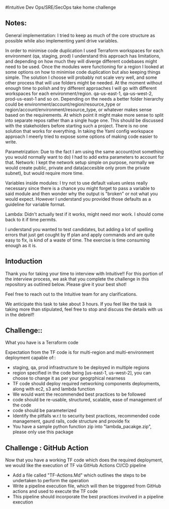 #Intuitive Dev Ops/SRE/SecOps take home challenge

## Notes:
General implementation: I tried to keep as much of the core structure as possible while also implementing yaml drive variables.

In order to minimise code duplication I used Terraform workspaces for each environment (qa, staging, prod) I understand this approach has limitations, and depending on how much they will diverge different codebases might need to be used. 
Once the modules were functioning for a region I looked at some options on how to minimise code duplication but also keeping things simple. The solution I choose will probably not scale very well, and some other process that will use folders might be needed. At the moment without enough time to polish and try different approaches I will go with different workspaces for each environment/region.  qa-us-east-1, qa-us-west-2, prod-us-east-1 and so on.
Depending on the needs a better folder hierarchy could be environment/account/region/resource_type or region/account/environment/resource_type, or whatever makes sense based on the requirements. At which point it might make more sense to split into separate repos rather than a single huge one. This should be discussed with the stakeholders before starting such a project. There is no one solution that works for everything. In taking the Yaml config workspace approach I meerly tried to expose some options of making code easier to write.

Parametrization: Due to the fact I am using the same account(not something you would normally want to do) I had to add extra parameters to account for that.
Network: I kept the network setup simple on purpose, normally we would create public, private and data(accesible only prom the private subnet), but would require more time.


Variables inside modules: I try not to use default values unless really necessary since there is a chance you might forget to pass a variable to said module and then wonder why the output is "broken" or not what you would expect. However I understand you provided those defaults as a guideline for variable format.

Lambda: Didn't actually test if it works, might need mor work. I should come back to it if time permits.

I understand you wanted to test candidates, but adding a lot of spelling errors that just get cought by tf plan and apply commands and are quite easy to fix, is kind of a waste of time. The exercise is time consuming enough as it is.

## Intoduction
Thank you for taking your time to interview with Intuitive!! For this portion of the interview process, we ask that you complete the challenge in this repository as outlined below. Please give it your best shot! 

Feel free to reach out to the Intuitive team for any clarifications.

We anticipate this task to take about 3 hours. If you feel like the task is taking more than stipulated, feel free to stop and discuss the details with us in the debreif!

## Challenge::

What you have is a Terraform code

Expectation from the TF code is for multi-region and multi-environment deployment capable of::
- staging, qa, prod infrastructure to be deployed in multiple regions
- region specified in the code being [us-east-1, us-west-2], you can choose to change it as per your geogrphical nearness
- TF code should deploy required networking components deployments, along with ec2, s3 and lambda function 
- We would want the recommended best practices to be followed 
- code should be re-usable, structured, scalable, ease of management of the code
- code should be parameterized
- Identify the pitfalls w.r.t to security best practices, recommended code management, gaurd rails, code structure and provide fix 
- You have a sample python function zip into "lambda_pacakge.zip", please only use this package 

## Challenge : GitHub Action 

Now that you have a working TF code which does the required deployment, we would like the execution of TF via GitHub Actions CI/CD pipeline 

- Add a file called "TF-Actions.Md" which outlines the steps to be undertaken to perform the operation 
- Write a pipeline execution file, which will then be triggered from GitHub actions and used to execute the TF code 
- This pipeline should incorporate the best practices involved in a pipeline execution 